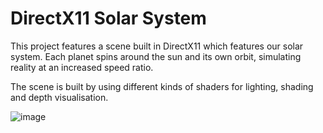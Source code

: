# DirectX11 Solar System

This project features a scene built in DirectX11 which features our solar system.
Each planet spins around the sun and its own orbit, simulating reality at an increased speed ratio.

The scene is built by using different kinds of shaders for lighting, shading and depth visualisation.

![image](https://user-images.githubusercontent.com/26689191/113330263-6ea80200-9316-11eb-9c9e-fc0a83c3bb21.png)
